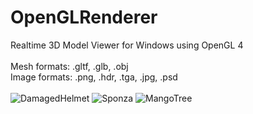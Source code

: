 # OpenGLRenderer
Realtime 3D Model Viewer for Windows using OpenGL 4<br>
<br>
Mesh formats: .gltf, .glb, .obj<br>
Image formats: .png, .hdr, .tga, .jpg, .psd<br>
<br>
![DamagedHelmet](https://user-images.githubusercontent.com/19655951/139602928-b89f8123-eb4c-45a1-96ae-e844b1427028.jpg)
![Sponza](https://user-images.githubusercontent.com/19655951/139602931-db826c54-7475-400d-aaa2-3daf638dd77e.jpg)
![MangoTree](https://user-images.githubusercontent.com/19655951/139602932-2ebe21ae-97b6-4250-a538-9245bad3d374.jpg)
